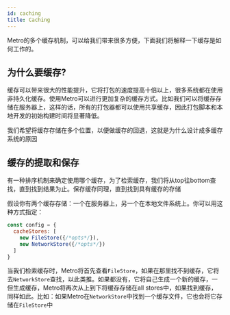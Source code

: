 ```yaml
---
id: caching
title: Caching
---
```


Metro的多个缓存机制，可以给我们带来很多方便，下面我们将解释一下缓存是如何工作的。

## 为什么要缓存?

缓存可以带来很大的性能提升，它将打包的速度提高十倍以上，很多系统都在使用非持久化缓存。使用Metro可以进行更加复杂的缓存方式。比如我们可以将缓存存储在服务器上，这样的话，所有的打包器都可以使用共享缓存，因此打包脚本和本地开发的初始构建时间将显著降低。

我们希望将缓存存储在多个位置，以便做缓存的回退，这就是为什么设计成多缓存系统的原因

## 缓存的提取和保存

有一种排序机制来确定使用哪个缓存，为了检索缓存，我们将从top往bottom查找，直到找到结果为止。保存缓存同理，直到找到具有缓存的存储

假设你有两个缓存存储：一个在服务器上，另一个在本地文件系统上。你可以用这种方式指定：

```js
const config = {
  cacheStores: [
    new FileStore({/*opts*/}),
    new NetworkStore({/*opts*/})
  ]
}
```
当我们检索缓存时，Metro将首先查看`FileStore`，如果在那里找不到缓存，它将去`NetworkStore`查找，以此类推。如果都没有，它将自己生成一个新的缓存，一但生成缓存，Metro将再次从上到下将缓存存储在all stores中，如果找到缓存，同样如此。比如：如果Metro在`NetworkStore`中找到一个缓存文件，它也会将它存储在`FileStore`中